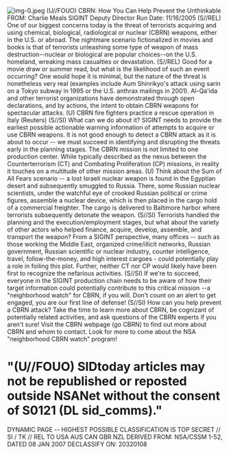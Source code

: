 ![img-0.jpeg](img-0.jpeg)
(U//FOUO) CBRN: How You Can Help Prevent the Unthinkable
FROM: Charlie Meals
SIGINT Deputy Director
Run Date: 11/16/2005
(S//REL) One of our biggest concerns today is the threat of terrorists acquiring and using chemical, biological, radiological or nuclear (CBRN) weapons, either in the U.S. or abroad. The nightmare scenario fictionalized in movies and books is that of terrorists unleashing some type of weapon of mass destruction--nuclear or biological are popular choices--on the U.S. homeland, wreaking mass casualties or devastation.
(S//REL) Good for a movie draw or summer read, but what is the likelihood of such an event occurring? One would hope it is minimal, but the nature of the threat is nonetheless very real (examples include Aum Shinrikyo's attack using sarin on a Tokyo subway in 1995 or the U.S. anthrax mailings in 2001). Al-Qa'ida and other terrorist organizations have demonstrated through open declarations, and by actions, the intent to obtain CBRN weapons for spectacular attacks.
(U) CBRN fire fighters practice a rescue operation in Italy (Reuters)
(S//SI) What can we do about it? SIGINT needs to provide the earliest possible actionable warning information of attempts to acquire or use CBRN weapons. It is not good enough to detect a CBRN attack as it is about to occur -- we must succeed in identifying and disrupting the threats early in the planning stages. The CBRN mission is not limited to one production center. While typically described as the nexus between the Counterterrorism (CT) and Combating Proliferation (CP) missions, in reality it touches on a multitude of other mission areas.
(U) Think about the Sum of All Fears scenario -- a lost Israeli nuclear weapon is found in the Egyptian desert and subsequently smuggled to Russia. There, some Russian nuclear scientists, under the watchful eye of crooked Russian political or crime figures, assemble a nuclear device, which is then placed in the cargo hold of a commercial freighter. The cargo is delivered to Baltimore harbor where terrorists subsequently detonate the weapon.
(S//SI) Terrorists handled the planning and the execution/employment stages, but what about the variety of other actors who helped finance, acquire, develop, assemble, and transport the weapon? From a SIGINT perspective, many offices -- such as those working the Middle East, organized crime/illicit networks, Russian government, Russian scientific or nuclear industry, counter intelligence, travel, follow-the-money, and high interest cargoes - could potentially play a role in foiling this plot. Further, neither CT nor CP would likely have been first to recognize the nefarious activities.
(S//SI) If we're to succeed, everyone in the SIGINT production chain needs to be aware of how their target information could potentially contribute to this critical mission --a "neighborhood watch" for CBRN, if you will. Don't count on an alert to get engaged, you are our first line of defense!
(S//SI) How can you help prevent a CBRN attack? Take the time to learn more about CBRN, be cognizant of potentially related activities, and ask questions of the CBRN experts if you aren't sure! Visit the CBRN webpage (go CBRN) to find out more about CBRN and whom to contact. Look for more to come about the NSA "neighborhood CBRN watch" program!

# "(U//FOUO) SIDtoday articles may not be republished or reposted outside NSANet without the consent of S0121 (DL sid_comms)."
DYNAMIC PAGE -- HIGHEST POSSIBLE CLASSIFICATION IS TOP SECRET // SI / TK // REL TO USA AUS CAN GBR NZL
DERIVED FROM: NSA/CSSM 1-52, DATED 08 JAN 2007 DECLASSIFY ON: 20320108
